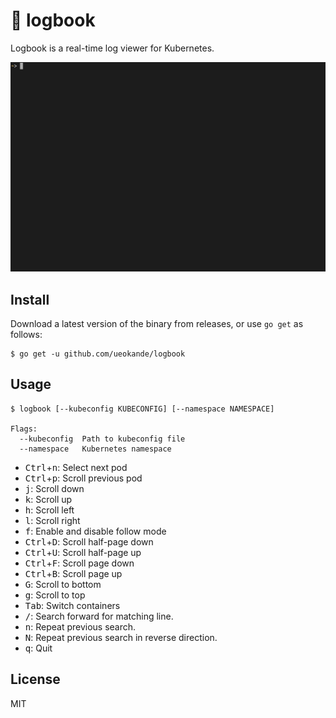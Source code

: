 # :ledger: logbook

Logbook is a real-time log viewer for Kubernetes.

![Screenshot](screenshot.gif)

## Install

Download a latest version of the binary from releases, or use `go get` as follows:

```console
$ go get -u github.com/ueokande/logbook
```

## Usage

```console
$ logbook [--kubeconfig KUBECONFIG] [--namespace NAMESPACE]

Flags:
  --kubeconfig  Path to kubeconfig file
  --namespace   Kubernetes namespace
```

- <kbd>Ctrl</kbd>+<kbd>n</kbd>: Select next pod
- <kbd>Ctrl</kbd>+<kbd>p</kbd>: Scroll previous pod
- <kbd>j</kbd>: Scroll down
- <kbd>k</kbd>: Scroll up
- <kbd>h</kbd>: Scroll left
- <kbd>l</kbd>: Scroll right
- <kbd>f</kbd>: Enable and disable follow mode
- <kbd>Ctrl</kbd>+<kbd>D</kbd>: Scroll half-page down
- <kbd>Ctrl</kbd>+<kbd>U</kbd>: Scroll half-page up
- <kbd>Ctrl</kbd>+<kbd>F</kbd>: Scroll page down
- <kbd>Ctrl</kbd>+<kbd>B</kbd>: Scroll page up
- <kbd>G</kbd>: Scroll to bottom
- <kbd>g</kbd>: Scroll to top
- <kbd>Tab</kbd>: Switch containers
- <kbd>/</kbd>: Search forward for matching line.
- <kbd>n</kbd>: Repeat previous search.
- <kbd>N</kbd>: Repeat previous search in reverse direction.
- <kbd>q</kbd>: Quit

## License

MIT

[releases]: https://github.com/ueokande/logbook/releases
